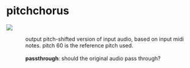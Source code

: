 
<a name=pitchchorus></a><br>
# <b>pitchchorus</b>
<img src="../images/pitchchorus.png"><br>
<div style="display:inline-block;margin-left:50px;">
output pitch-shifted version of input audio, based on input midi notes. pitch 60 is the reference pitch used.<br/><br/>
<b>passthrough</b>: should the original audio pass through?<br>
